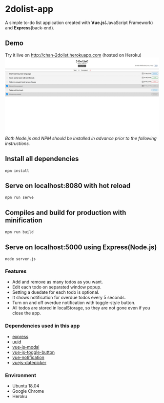 # 2dolist-app
A simple to-do list appication created with **Vue.js**(JavaScript Framework) and **Express**(back-end).

## Demo
Try it live on http://chan-2dolist.herokuapp.com (hosted on Heroku)
![screenshot](./screenshot-2dolist.jpg)
*Both Node.js and NPM should be installed in advance prior to the following instructions.*
## Install all dependencies
```
npm install
```

## Serve on localhost:8080 with hot reload
```
npm run serve
```

## Compiles and build for production with minification
```
npm run build
```

## Serve on localhost:5000 using Express(Node.js)
```
node server.js
```

### Features
- Add and remove as many todos as you want.
- Edit each todo on separated window popup.
- Setting a duedate for each todo is optional.
- It shows notification for overdue todos every 5 seconds.
- Turn on and off overdue notification with toggle-style button.
- All todos are stored in localStorage, so they are not gone even if you close the app.

### Dependencies used in this app
- [express](https://www.npmjs.com/package/express)
- [uuid](https://www.npmjs.com/package/uuid)
- [vue-js-modal](https://www.npmjs.com/package/vue-js-modal)
- [vue-js-toggle-button](https://www.npmjs.com/package/vue-js-toggle-button)
- [vue-notification](https://www.npmjs.com/package/vue-notification)
- [vuejs-datepicker](https://www.npmjs.com/package/vuejs-datepicker)

### Environment
- Ubuntu 18.04
- Google Chrome 
- Heroku
